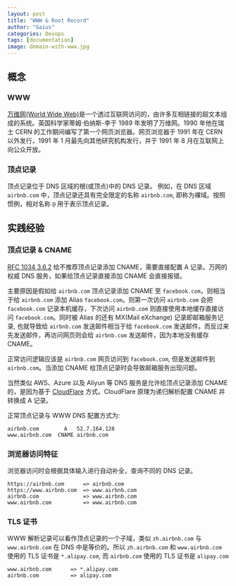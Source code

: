 ```yaml
---
layout: post
title: "WWW & Root Record"
author: "Gaius"
categories: Devops
tags: [documentation]
image: domain-with-www.jpg
---
```


## 概念

### WWW
[万维网(World Wide Web)](https://en.wikipedia.org/wiki/World_Wide_Web)是一个透过互联网访问的，由许多互相链接的超文本组成的系统。英国科学家蒂姆·伯纳斯-李于 1989 年发明了万维网。1990 年他在瑞士 CERN 的工作期间编写了第一个网页浏览器。网页浏览器于 1991 年在 CERN 以外发行，1991 年 1 月最先向其他研究机构发行，并于 1991 年 8 月在互联网上向公众开放。

### 顶点记录 
顶点记录位于 DNS 区域的根(或顶点)中的 DNS 记录。 例如，在 DNS 区域 `airbnb.com` 中，顶点记录还具有完全限定的名称 `airbnb.com`, 即称为裸域。按照惯例，相对名称 `@` 用于表示顶点记录。

## 实践经验

### 顶点记录 & CNAME
[RFC 1034 3.6.2](http://www.faqs.org/rfcs/rfc1034.html) 给不推荐顶点记录添加 CNAME，需要直接配置 A 记录。万网的权威 DNS 服务，如果给顶点记录直接添加 CNAME 会直接报错。

主要原因是假如给 `airbnb.com` 顶点记录添加 CNAME 至 `facebook.com`，则相当于给 `airbnb.com` 添加 Alias `facebook.com`。则第一次访问 `airbnb.com` 会把 `facebook.com` 记录本机缓存，下次访问 `airbnb.com` 则直接使用本地缓存直接访问 `facebook.com`。同时被 Alias 的还有 MX(Mail eXchange) 记录即邮箱服务记录, 也就导致给 `airbnb.com` 发送邮件相当于给 `facebook.com` 发送邮件。而反过来先发送邮件，再访问网页则会给 `airbnb.com` 发送邮件，因为本地没有缓存 CNAME。

正常访问逻辑应该是 `airbnb.com` 网页访问到 `facebook.com`, 但是发送邮件到 `airbnb.com`。当添加 CNAME 给顶点记录时会导致邮箱服务出现问题。

当然类似 AWS、Azure 以及 Aliyun 等 DNS 服务是允许给顶点记录添加 CNAME 的，是因为基于 [CloudFlare](https://blog.cloudflare.com/introducing-cname-flattening-rfc-compliant-cnames-at-a-domains-root) 方式。CloudFlare 原理为递归解析配置 CNAME 并转换成 A 记录。

正常顶点记录与 WWW DNS 配置方式为:

```text
airbnb.com        A   52.7.164.128
www.airbnb.com  CNAME airbnb.com
```

### 浏览器访问特征
浏览器访问时会根据具体输入进行自动补全，查询不同的 DNS 记录。

```text
https://airbnb.com      => airbnb.com
https://www.airbnb.com  => www.airbnb.com
airbnb.com              => www.airbnb.com
www.airbnb.com          => www.airbnb.com
```

### TLS 证书
WWW 解析记录可以看作顶点记录的一个子域，类似 `zh.airbnb.com` 与 `www.airbnb.com` 在 DNS 中是等价的。所以 `zh.airbnb.com` 和 `www.airbnb.com` 使用的 TLS 证书是 `*.alipay.com`, 而 `airbnb.com` 使用的 TLS 证书是 `alipay.com`

```text
www.airbnb.com      => *.alipay.com
airbnb.com          => alipay.com
```


